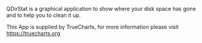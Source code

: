 QDirStat is a graphical application to show where your disk space has gone and to help you to clean it up.

This App is supplied by TrueCharts, for more information please visit https://truecharts.org
